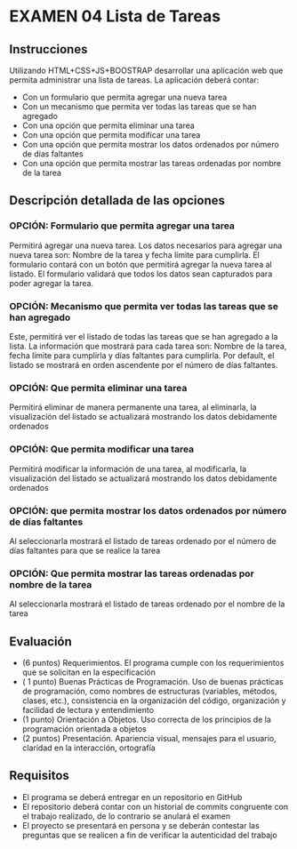 # EXAMEN 04 Lista de Tareas

## Instrucciones

Utilizando HTML+CSS+JS+BOOSTRAP desarrollar una aplicación web que permita administrar una lista de tareas. La aplicación deberá contar:

- Con un formulario que permita agregar una nueva tarea
- Con un mecanismo que permita ver todas las tareas que se han agregado
- Con una opción que permita eliminar una tarea
- Con una opción que permita modificar una tarea
- Con una opción que permita mostrar los datos ordenados por número de días faltantes
- Con una opción que permita mostrar las tareas ordenadas por nombre de la tarea

## Descripción detallada de las opciones

### OPCIÓN: Formulario que permita agregar una tarea

Permitirá agregar una nueva tarea. Los datos necesarios para agregar una nueva tarea son: Nombre de la tarea y fecha límite para cumplirla.
El formulario contará con un botón que permitirá agregar la nueva tarea al listado. El formulario validará que todos los datos sean capturados para poder agregar la tarea.

### OPCIÓN: Mecanismo que permita ver todas las tareas que se han agregado

Este, permitirá ver el listado de todas las tareas que se han agregado a la lista. La información que mostrará para cada tarea son: Nombre de la tarea, fecha límite para cumplirla y días faltantes para cumplirla. Por default, el listado se mostrará en orden ascendente por el número de días faltantes.

### OPCIÓN: Que permita eliminar una tarea

Permitirá eliminar de manera permanente una tarea, al eliminarla, la visualización del listado se actualizará mostrando los datos debidamente ordenados

### OPCIÓN: Que permita modificar una tarea

Permitirá modificar la información de una tarea, al modificarla, la visualización del listado se actualizará mostrando los datos debidamente ordenados

### OPCIÓN: que permita mostrar los datos ordenados por número de días faltantes

Al seleccionarla mostrará el listado de tareas ordenado por el número de días faltantes para que se realice la tarea

### OPCIÓN: Que permita mostrar las tareas ordenadas por nombre de la tarea

Al seleccionarla mostrará el listado de tareas ordenado por el nombre de la tarea

## Evaluación

 - (6 puntos) Requerimientos. El programa cumple con los requerimientos que se solicitan en la especificación
- ( 1 punto) Buenas Prácticas de Programación. Uso de buenas prácticas de programación, como nombres de estructuras (variables, métodos, clases, etc.), consistencia en la organización del código, organización y facilidad de lectura y entendimiento
- (1 punto) Orientación a Objetos. Uso correcta de los principios de la programación orientada a objetos
- (2 puntos) Presentación. Apariencia visual, mensajes para el usuario, claridad en la interacción, ortografía

## Requisitos

- El programa se deberá entregar en un repositorio en GitHub
- El repositorio deberá contar con un historial de commits congruente con el trabajo realizado, de lo contrario se anulará el examen
- El proyecto se presentará en persona y se deberán contestar las preguntas que se realicen a fin de verificar la autenticidad del trabajo
